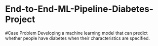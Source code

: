 # End-to-End-ML-Pipeline-Diabetes-Project

#Case Problem
Developing a machine learning model that can predict whether people have diabetes when their characteristics are specified.
